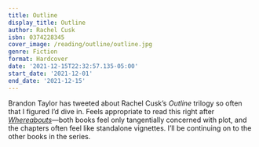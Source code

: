 ```yaml
---
title: Outline
display_title: Outline
author: Rachel Cusk
isbn: 0374228345
cover_image: /reading/outline/outline.jpg
genre: Fiction
format: Hardcover
date: '2021-12-15T22:32:57.135-05:00'
start_date: '2021-12-01'
end_date: '2021-12-15'
---
```


Brandon Taylor has tweeted about Rachel Cusk’s *Outline* trilogy so often that I figured I’d dive in. Feels appropriate to read this right after [*Whereabouts*](/reading/whereabouts)—both books feel only tangentially concerned with plot, and the chapters often feel like standalone vignettes. I’ll be continuing on to the other books in the series.